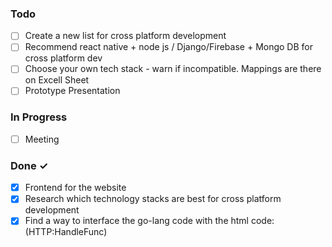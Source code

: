 ### Todo

- [ ] Create a new list for cross platform development
- [ ] Recommend react native + node js / Django/Firebase + Mongo DB for cross platform dev 
- [ ] Choose your own tech stack - warn if incompatible. Mappings are there on Excell Sheet
- [ ] Prototype Presentation 

### In Progress

- [ ] Meeting

### Done ✓

- [x] Frontend for the website
- [x] Research which technology stacks are best for cross platform development
- [x] Find a way to interface the go-lang code with the html code: (HTTP:HandleFunc)

